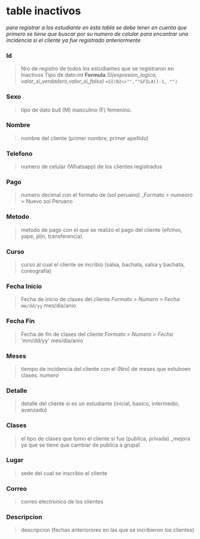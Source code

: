 # table  inactivos
_para registrar a los estudiante en esta tabla se debe tener en cuenta que primero se tiene que buscar por su numero de celular para encontrar una incidencia si el cliente ya fue registrado anteriormente_

### Id
> Nro de registro de todos los estudiantes que se registraron en Inactivos Tipo de dato:_int_
**Formula**
_SI(expresion_logica, valor_si_verdadero,valor_si_falso)_
`=SI(B2<>"",""&FILA()-1, "")`

### Sexo 
> tipo de dato bull (M) masculino (F) femenino.

### Nombre
> nombre del cliente (primer nombre, primer apellido)

### Telefono 
> numero de celular (Whatsapp) de los clientes registrados

### Pago 
> numero decimal con el formato de (sol peruano) 
_Formato > numeoro > Nuevo sol Peruano

### Metodo
> metodo de pago con el que se realizo el pago del cliente (efctivo, yape, plin, transferencia)

### Curso
> curso al cual el cliente se incribio (salsa, bachata, salsa y bachata, coreografia)

### Fecha Inicio
> Fecha de inicio de clases del cliente
_Formato > Numero > Fecha_
`mm/dd/yy` mes/dia/anio 

### Fecha Fin
> Fecha de fin de clases del cliente
_Formato > Numero > Fecha_ 
'mm/dd/yy' mes/dia/anio 

### Meses
> tiempo de incidencia del cliente con el (Nro) de meses que estuboen clases. 
_numero_

### Detalle
> detalle del cliente si es un estudiante (inicial, basico, intermedio, avanzado)

### Clases
> el tipo de clases que tomo el cliente si fue (publica, privada)
_mejora ya que se tiene que cambiar de publica a grupal

### Lugar
> sede del cual se inscribio el cliente 

### Correo
> correo electronico de los clientes

### Descripcion
> descripcion (fechas anteriorores en las que se incribieron los clientes)
